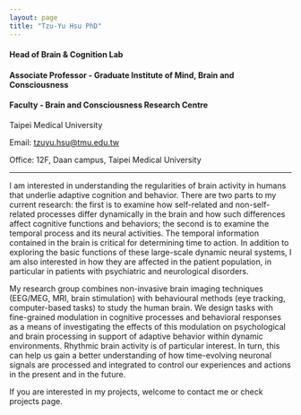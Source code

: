 ```yaml
---
layout: page
title: "Tzu-Yu Hsu PhD"
---
```

#### Head of Brain & Cognition Lab

#### Associate Professor - Graduate Institute of Mind, Brain and Consciousness

#### Faculty - Brain and Consciousness Research Centre


Taipei Medical University

Email: tzuyu.hsu@tmu.edu.tw

Office: 12F, Daan campus, Taipei Medical University

---
I am interested in understanding the regularities of brain activity in humans that underlie adaptive cognition and behavior. There are two parts to my current research: the first is to examine how self-related and non-self-related processes differ dynamically in the brain and how such differences affect cognitive functions and behaviors; the second is to examine the temporal process and its neural activities. The temporal information contained in the brain is critical for determining time to action. In addition to exploring the basic functions of these large-scale dynamic neural systems, I am also interested in how they are affected in the patient population, in particular in patients with psychiatric and neurological disorders.

My research group combines non-invasive brain imaging techniques (EEG/MEG, MRI, brain stimulation) with behavioural methods (eye tracking, computer-based tasks) to study the human brain. We design tasks with fine-grained modulation in cognitive processes and behavioral responses as a means of investigating the effects of this modulation on psychological and brain processing in support of adaptive behavior within dynamic environments. Rhythmic brain activity is of particular interest. In turn, this can help us gain a better understanding of how time-evolving neuronal signals are processed and integrated to control our experiences and actions in the present and in the future.

If you are interested in my projects, welcome to contact me or check projects page.    
